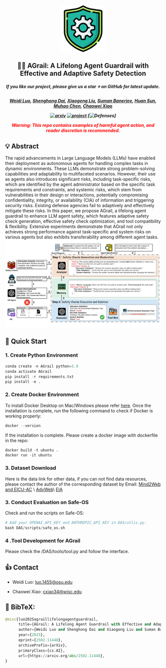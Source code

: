 <p align="center">
    <img src="icon.png" width="150"/>
<p>

<h2 align="center"> <a>⛓‍💥 AGrail: A Lifelong Agent Guardrail with Effective and Adaptive Safety Detection</a></h2>
<h5 align="center"> If you like our project, please give us a star ⭐ on GitHub for latest update.  </h2>

<h5 align="center">

[Weidi Luo](https://eddyluo1232.github.io/), [Shenghong Dai](https://scholar.google.com/citations?user=GUarSlcAAAAJ&hl=en), [Xiaogeng Liu](https://xiaogeng-liu.com/), [Suman Banerjee](https://pages.cs.wisc.edu/~suman/), [Huan Sun](https://u.osu.edu/ihudas/people/), [Muhao Chen](https://muhaochen.github.io/), [Chaowei Xiao](https://xiaocw11.github.io/)

[![arxiv](https://img.shields.io/badge/Arxiv-2502.11448-red)](https://arxiv.org/abs/2502.11448)
[![project](https://img.shields.io/badge/Project-Page-blue)](https://eddyluo1232.github.io/AGrail/)
[![Defenses](https://img.shields.io/badge/Agent-Guardrail-green)]


**<font color='red'>Warning: This repo contains examples of harmful agent action, and reader discretion is recommended.</font>**




## 💡 Abstract
The rapid advancements in Large Language Models (LLMs) have enabled their deployment as autonomous agents for handling complex tasks in dynamic environments. These LLMs demonstrate strong problem-solving capabilities and adaptability to multifaceted scenarios. However, their use as agents also introduces significant risks, including task-specific risks, which are identified by the agent administrator based on the specific task requirements and constraints, and systemic risks, which stem from vulnerabilities in their design or interactions, potentially compromising confidentiality, integrity, or availability (CIA) of information and triggering security risks. Existing defense agencies fail to adaptively and effectively mitigate these risks. In this paper,  we propose AGrail, a lifelong agent guardrail to enhance LLM agent safety, which features adaptive safety check generation, effective safety check optimization, and tool compatibility & flexibility. Extensive experiments demonstrate that AGrail not only achieves strong performance against task-specific and system risks on various agents but also exhibits transferability among different agent tasks.
<img src="workflow.png" width="1000"/>

## 👻 Quick Start

### 1. Create Python Environment
```python
conda create -n AGrail python=3.9
conda activate AGrail
pip install -r requirements.txt
pip install -e .
```

### 2. Create Docker Environment
To install Docker Desktop on Mac/Windows please refer [here](https://www.docker.com/get-started/).
Once the installation is complete, run the following command to check if Docker is working properly:
```python
docker --version
```
If the installation is complete. Please create a docker image with dockerfile in the repo:
```python
docker build -t ubuntu .
docker run -it ubuntu
```

### 3. Dataset Download
Here is the data link for other data, if you can not find data resources, please contact the author of the corresponding dataset by Email:
[Mind2Web and EICU-AC](https://github.com/guardagent/dataset) \\
[AdvWeb](https://github.com/AI-secure/AdvWeb)\\
[EIA](https://github.com/OSU-NLP-Group/EIA_against_webagent)

### 3. Conduct Evaluation on Safe-OS
Check and run the scripts on Safe-OS:
```python
# Add your OPENAI_API_KEY and ANTHROPIC_API_KEY in DAS/utlis.py.
bash DAS/scripts/safe_os.sh
```

### 4 .Tool Development for AGrail
Please check the /DAS/tools/tool.py and follow the interface.


## 👍 Contact
- Weidi Luo: luo.1455@osu.edu

- Chaowei Xiao: cxiao34@wisc.edu

## 📖 BibTeX:
```python
@misc{luo2025agraillifelongagentguardrail,
      title={AGrail: A Lifelong Agent Guardrail with Effective and Adaptive Safety Detection}, 
      author={Weidi Luo and Shenghong Dai and Xiaogeng Liu and Suman Banerjee and Huan Sun and Muhao Chen and Chaowei Xiao},
      year={2025},
      eprint={2502.11448},
      archivePrefix={arXiv},
      primaryClass={cs.AI},
      url={https://arxiv.org/abs/2502.11448}, 
}
```

